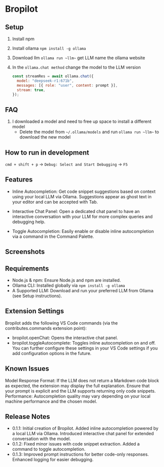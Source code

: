 # Bropilot

## Setup

1. Install npm
2. Install ollama `npm install -g ollama`
3. Download llm `ollama run ~llm~` get LLM name the ollama website
4. In the `ollama.chat method` change the model to the LLM version

   ```javascript
   const streamRes = await ollama.chat({
     model: "deepseek-r1:671b",
     messages: [{ role: "user", content: prompt }],
     stream: true,
   });
   ```

## FAQ

1. I downloaded a model and need to free up space to install a different model
   - Delete the model from `~/.ollama/models` and run `ollama run ~llm~` to download the new model

## How to run in development

`cmd + shift + p` -> `Debug: Select and Start Debugging` -> `F5`

## Features

- Inline Autocompletion:
  Get code snippet suggestions based on context using your local LLM via Ollama. Suggestions appear as ghost text in your editor and can be accepted with Tab.

- Interactive Chat Panel:
  Open a dedicated chat panel to have an interactive conversation with your LLM for more complex queries and debugging help.

- Toggle Autocompletion:
  Easily enable or disable inline autocompletion via a command in the Command Palette.

## Screenshots

## Requirements

- Node.js & npm: Ensure Node.js and npm are installed.
- Ollama CLI: Installed globally via `npm install -g ollama`
- A Supported LLM: Download and run your preferred LLM from Ollama (see Setup instructions).

## Extension Settings

Bropilot adds the following VS Code commands (via the contributes.commands extension point):

- bropilot.openChat: Opens the interactive chat panel.
- bropilot.toggleAutocomplete: Toggles inline autocompletion on and off.
  You can further configure these settings in your VS Code settings if you add configuration options in the future.

## Known Issues

Model Response Format:
If the LLM does not return a Markdown code block as expected, the extension may display the full explanation. Ensure that your prompt is explicit and the LLM supports returning only code snippets.
Performance:
Autocompletion quality may vary depending on your local machine performance and the chosen model.

## Release Notes

- 0.1.1: Initial creation of Bropilot.
Added inline autocompletion powered by a local LLM via Ollama.
Introduced interactive chat panel for extended conversation with the model.
- 0.1.2: Fixed minor issues with code snippet extraction.
Added a command to toggle autocompletion.
- 0.1.3: Improved prompt instructions for better code-only responses.
Enhanced logging for easier debugging.
